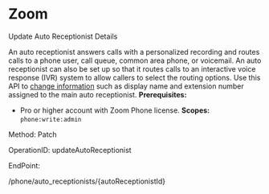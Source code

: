 #     Zoom


Update Auto Receptionist Details 

An auto receptionist answers calls with a personalized recording and routes calls to a phone user, call queue, common area phone, or voicemail. An auto receptionist can also be set up so that it routes calls to an interactive voice response (IVR) system to allow callers to select the routing options.
Use this API to [change information](https://support.zoom.us/hc/en-us/articles/360021121312-Managing-Auto-Receptionists-and-Interactive-Voice-Response-IVR-#h_1d5ffc56-6ba3-4ce5-9d86-4a1a1ee743f3) such as display name and extension number assigned to the main auto receptionist.
**Prerequisites:**
* Pro or higher account with Zoom Phone license.
**Scopes:** `phone:write:admin`  



Method: Patch

OperationID: updateAutoReceptionist

EndPoint:

/phone/auto_receptionists/{autoReceptionistId}

